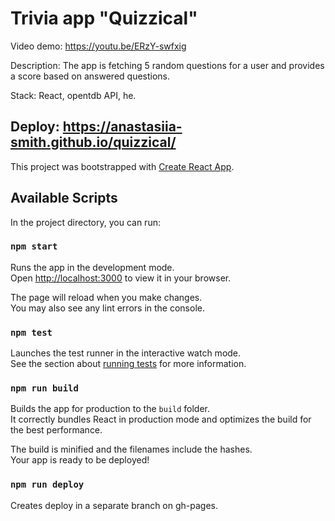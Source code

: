 # Trivia app "Quizzical"

Video demo: https://youtu.be/ERzY-swfxig

Description: The app is fetching 5 random questions for a user and provides a score based on answered questions.

Stack: React, opentdb API, he.

## Deploy: https://anastasiia-smith.github.io/quizzical/

This project was bootstrapped with [Create React App](https://github.com/facebook/create-react-app).

## Available Scripts

In the project directory, you can run:

### `npm start`

Runs the app in the development mode.\
Open [http://localhost:3000](http://localhost:3000) to view it in your browser.

The page will reload when you make changes.\
You may also see any lint errors in the console.

### `npm test`

Launches the test runner in the interactive watch mode.\
See the section about [running tests](https://facebook.github.io/create-react-app/docs/running-tests) for more information.

### `npm run build`

Builds the app for production to the `build` folder.\
It correctly bundles React in production mode and optimizes the build for the best performance.

The build is minified and the filenames include the hashes.\
Your app is ready to be deployed!

### `npm run deploy`

Creates deploy in a separate branch on gh-pages.

